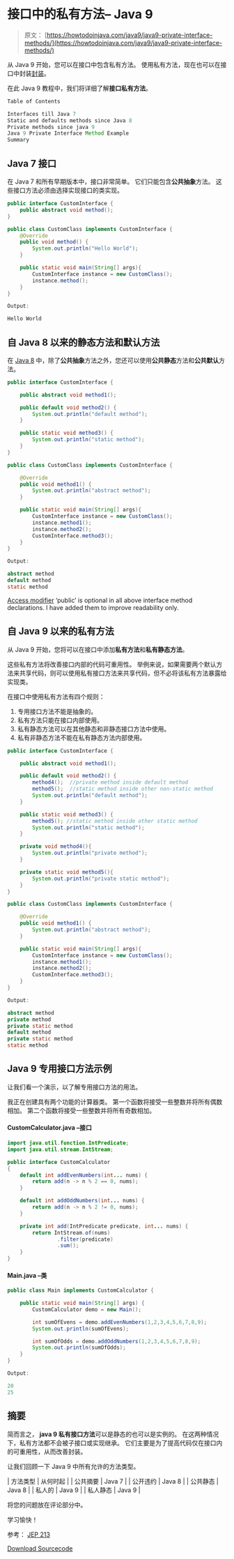 # 接口中的私有方法– Java 9

> 原文： [https://howtodoinjava.com/java9/java9-private-interface-methods/](https://howtodoinjava.com/java9/java9-private-interface-methods/)

从 Java 9 开始，您可以在接口中包含私有方法。 使用私有方法，现在也可以在接口中封装[封装](//howtodoinjava.com/object-oriented/encapsulation-in-java-and-its-relation-with-abstraction/)。

在此 Java 9 教程中，我们将详细了解**接口私有方法**。

```java
Table of Contents

Interfaces till Java 7
Static and defaults methods since Java 8
Private methods since java 9
Java 9 Private Interface Method Example
Summary
```

## Java 7 接口

在 Java 7 和所有早期版本中，接口非常简单。 它们只能包含**公共抽象**方法。 这些接口方法必须由选择实现接口的类实现。

```java
public interface CustomInterface {
    public abstract void method();
}

public class CustomClass implements CustomInterface {
    @Override
    public void method() {
        System.out.println("Hello World");
    }

    public static void main(String[] args){
        CustomInterface instance = new CustomClass();
        instance.method();
    }
}

Output:

Hello World

```

## 自 Java 8 以来的静态方法和默认方法

在 [Java 8](//howtodoinjava.com/java-8-tutorial/) 中，除了**公共抽象**方法之外，您还可以使用**公共静态**方法和**公共默认**方法。

```java
public interface CustomInterface {

    public abstract void method1();

    public default void method2() {
        System.out.println("default method");
    }

    public static void method3() {
        System.out.println("static method");
    }
}

public class CustomClass implements CustomInterface {

    @Override
    public void method1() {
        System.out.println("abstract method");
    }

    public static void main(String[] args){
        CustomInterface instance = new CustomClass();
        instance.method1();
        instance.method2();
        CustomInterface.method3();
    }
}

Output:

abstract method
default method
static method

```

[Access modifier](//howtodoinjava.com/object-oriented/java-access-modifiers/) ‘public’ is optional in all above interface method declarations. I have added them to improve readability only.

## 自 Java 9 以来的私有方法

从 Java 9 开始，您将可以在接口中添加**私有方法**和**私有静态方法**。

这些私有方法将改善接口内部的代码可重用性。 举例来说，如果需要两个默认方法来共享代码，则可以使用私有接口方法来共享代码，但不必将该私有方法暴露给实现类。

在接口中使用私有方法有四个规则：

1.  专用接口方法不能是抽象的。
2.  私有方法只能在接口内部使用。
3.  私有静态方法可以在其他静态和非静态接口方法中使用。
4.  私有非静态方法不能在私有静态方法内部使用。

```java
public interface CustomInterface {

    public abstract void method1();

    public default void method2() {
        method4();  //private method inside default method
        method5();  //static method inside other non-static method
        System.out.println("default method");
    }

    public static void method3() {
        method5(); //static method inside other static method
        System.out.println("static method");
    }

    private void method4(){
        System.out.println("private method");
    } 

    private static void method5(){
        System.out.println("private static method");
    } 
}

public class CustomClass implements CustomInterface {

    @Override
    public void method1() {
        System.out.println("abstract method");
    }

    public static void main(String[] args){
        CustomInterface instance = new CustomClass();
        instance.method1();
        instance.method2();
        CustomInterface.method3();
    }
}

Output:

abstract method
private method
private static method
default method
private static method
static method

```

## Java 9 专用接口方法示例

让我们看一个演示，以了解专用接口方法的用法。

我正在创建具有两个功能的计算器类。 第一个函数将接受一些整数并将所有偶数相加。 第二个函数将接受一些整数并将所有奇数相加。

#### CustomCalculator.java –接口

```java
import java.util.function.IntPredicate;
import java.util.stream.IntStream;

public interface CustomCalculator 
{
    default int addEvenNumbers(int... nums) {
        return add(n -> n % 2 == 0, nums);
    }

    default int addOddNumbers(int... nums) {
        return add(n -> n % 2 != 0, nums);
    }

    private int add(IntPredicate predicate, int... nums) { 
        return IntStream.of(nums)
                .filter(predicate)
                .sum();
    }
}

```

#### Main.java –类

```java
public class Main implements CustomCalculator {

    public static void main(String[] args) {
        CustomCalculator demo = new Main();

        int sumOfEvens = demo.addEvenNumbers(1,2,3,4,5,6,7,8,9);
        System.out.println(sumOfEvens);

        int sumOfOdds = demo.addOddNumbers(1,2,3,4,5,6,7,8,9);
        System.out.println(sumOfOdds);
    } 
}

Output:

20
25

```

## 摘要

简而言之， **java 9 私有接口方法**可以是静态的也可以是实例的。 在这两种情况下，私有方法都不会被子接口或实现继承。 它们主要是为了提高代码仅在接口内的可重用性，从而改善封装。

让我们回顾一下 Java 9 中所有允许的方法类型。

| 方法类型 | 从何时起 |
| 公共摘要 | Java 7 |
| 公开违约 | Java 8 |
| 公共静态 | Java 8 |
| 私人的 | Java 9 |
| 私人静态 | Java 9 |

将您的问题放在评论部分中。

学习愉快！

参考： [JEP 213](https://openjdk.java.net/jeps/213)

[Download Sourcecode](//howtodoinjava.com/wp-content/downloads/Java9-interface-private-methods.zip)